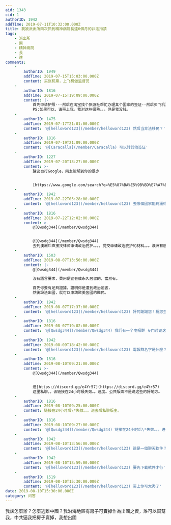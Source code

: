 ```yaml
---
aid: 1343
cid: 1
authorID: 1942
addTime: 2019-07-11T10:32:00.000Z
title: 我被派出所兩次抓到精神病院長達6個月的非法拘禁
tags:
    - 派出所
    - 兩
    - 精神病院
    - 長
    - 達
comments:
    -
        authorID: 1949
        addTime: 2019-07-15T15:03:00.000Z
        content: 买张机票，上飞机做监督员
    -
        authorID: 1816
        addTime: 2019-07-15T19:09:00.000Z
        content: |-
            首先申请护照---然后在淘宝找个旅游社帮忙办理某个国家的签证--然后买飞机票  
            PS:如果可以，请带上我。我对这些很熟。。。但是我没钱。
    -
        authorID: 1475
        addTime: 2019-07-17T21:01:00.000Z
        content: '@[helloword123](/member/helloword123) 然后当非法移民？'
    -
        authorID: 1816
        addTime: 2019-07-19T21:09:00.000Z
        content: '@[Caracalla](/member/Caracalla) 可以转其他签证'
    -
        authorID: 1227
        addTime: 2019-07-20T13:27:00.000Z
        content: >-
            建议自行Google，网友能帮到你的很少


            [https://www.google.com/search?q=%E5%87%BA%E5%9B%BD%E7%A7%BB%E6%B0%91+%E6%8C%87%E5%8D%97&oq=%E5%87%BA%E5%9B%BD%E7%A7%BB%E6%B0%91+%E6%8C%87%E5%8D%97&aqs=chrome..69i57.6690j0j7&client=ms-android-xiaomi&sourceid=chrome-mobile&ie=UTF-8](https://www.google.com/search?q=%E5%87%BA%E5%9B%BD%E7%A7%BB%E6%B0%91+%E6%8C%87%E5%8D%97&oq=%E5%87%BA%E5%9B%BD%E7%A7%BB%E6%B0%91+%E6%8C%87%E5%8D%97&aqs=chrome..69i57.6690j0j7&client=ms-android-xiaomi&sourceid=chrome-mobile&ie=UTF-8)
    -
        authorID: 1942
        addTime: 2019-07-22T05:28:00.000Z
        content: '@[helloword123](/member/helloword123) 去哪個國家能夠獲得長期簽證！又沒有語言要求，費用便宜的'
    -
        authorID: 1816
        addTime: 2019-07-22T12:02:00.000Z
        content: >-
            @[Qwsdg344](/member/Qwsdg344)


            @[Qwsdg344](/member/Qwsdg344)
            去到澳洲后直接找律师申请政治庇护。。。。提交申请政治庇护的材料。。。澳洲有唐人街的地方，华人很多，没语言要求。。。美国也行。。。去美国纽约法拉盛，那里都是华人区。其他不建议去了。不安全。
    -
        authorID: 1503
        addTime: 2019-08-07T13:50:00.000Z
        content: |-
            @[Qwsdg344](/member/Qwsdg344)

            沒有語言要求，費用便宜甚或永久居留的，當然有。

            首先你要有足夠證據，證明你是遭到政治迫害，  
            然後設法出國，就可以申請歐美各國的難民。
    -
        authorID: 1942
        addTime: 2019-08-07T17:37:00.000Z
        content: '@[helloword123](/member/helloword123) 好的謝謝您！祝您生活愉快！'
    -
        authorID: 1816
        addTime: 2019-08-07T19:02:00.000Z
        content: '@[Qwsdg344](/member/Qwsdg344) 我们有一个电报群 专门讨论这些的。。。。我熟悉了蛮多的。'
    -
        authorID: 1942
        addTime: 2019-08-09T18:42:00.000Z
        content: '@[helloword123](/member/helloword123) 電報群名字是什麼？'
    -
        authorID: 1816
        addTime: 2019-08-10T09:21:00.000Z
        content: >-
            @[Qwsdg344](/member/Qwsdg344)


            进[https://discord.gg/e4Yr57](https://discord.gg/e4Yr57)
            这里私聊。。该链接在24小时候失效。。速度。公共版面不是说这些的好地方。
    -
        authorID: 1816
        addTime: 2019-08-10T09:25:00.000Z
        content: 链接在24小时后\*失效。。。进去后私聊版主。
    -
        authorID: 1816
        addTime: 2019-08-10T09:27:00.000Z
        content: '@[Qwsdg344](/member/Qwsdg344) 链接在24小时后\*失效。。。进去后私聊版主。留言也行。。在这里真不好联系。'
    -
        authorID: 1942
        addTime: 2019-08-10T13:56:00.000Z
        content: '@[helloword123](/member/helloword123) 這是一個聊天軟件？'
    -
        authorID: 1942
        addTime: 2019-08-10T13:59:00.000Z
        content: '@[helloword123](/member/helloword123) 要先下載軟件才行'
    -
        authorID: 1519
        addTime: 2019-08-10T15:30:00.000Z
        content: '@[helloword123](/member/helloword123) 带上你可太秀了'
date: 2019-08-10T15:30:00.000Z
category: 问答
---
```


我該怎麼辦？怎麼逃離中國？我沿海地區有房子可賣掉作為出國之資，誰可以幫幫我，中共逼我把房子賣掉，我想出國
